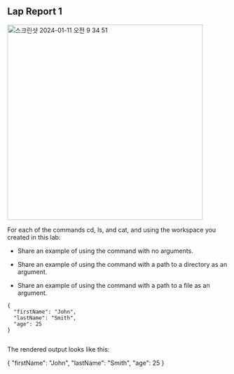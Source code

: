 ## Lap Report 1

<img width="446" alt="스크린샷 2024-01-11 오전 9 34 51" src="https://github.com/shareinfocode/cse15l-lab-reports/assets/137489039/3c72f11a-5f5a-464c-b0f8-be8294e6c061">

For each of the commands cd, ls, and cat, and using the workspace you created in this lab:

* Share an example of using the command with no arguments.

* Share an example of using the command with a path to a directory as an argument.
* Share an example of using the command with a path to a file as an argument.

```
{
  "firstName": "John",
  "lastName": "Smith",
  "age": 25
}


```
The rendered output looks like this:

{
  "firstName": "John",
  "lastName": "Smith",
  "age": 25
}
